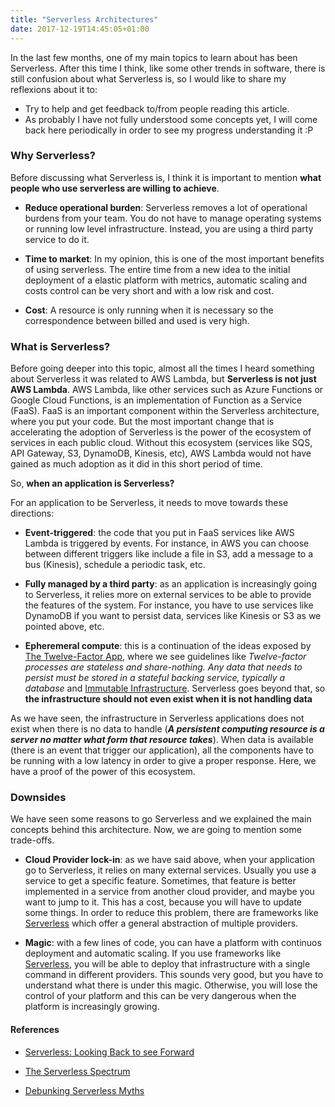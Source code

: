 ```yaml
---
title: "Serverless Architectures"
date: 2017-12-19T14:45:05+01:00
---
```


In the last few months, one of my main topics to learn about has been Serverless. After this time
I think, like some other trends in software, there is still confusion about what Serverless is, so
I would like to share my reflexions about it to:

* Try to help and get feedback to/from people reading this article.
* As probably I have not fully understood some concepts yet, I will come back here periodically in order to see my progress understanding it :P

### Why Serverless?

Before discussing what Serverless is, I think it is important to mention **what people who use serverless are willing to achieve**.

* **Reduce operational burden**: Serverless removes a lot of operational burdens from your team. You do not have to manage operating systems or running low level infrastructure. Instead, you are using a third party service to do it.

* **Time to market**: In my opinion, this is one of the most important benefits of using serverless. The entire time from a new idea to the initial deployment of a elastic platform with metrics, automatic scaling and costs control can be very short and with a low risk and cost.

* **Cost**: A resource is only running when it is necessary so the correspondence between billed and used is very high.

### What is Serverless?

Before going deeper into this topic, almost all the times I heard something about Serverless it was related to AWS Lambda, but **Serverless is not just AWS Lambda**. AWS Lambda, like other services such as Azure Functions or Google Cloud Functions, is an implementation of Function as a Service (FaaS). FaaS is an important component within the Serverless architecture, where you put your code. But the most important change that is accelerating the adoption of Serverless is the power of the ecosystem of services in each public cloud. Without this ecosystem (services like SQS, API Gateway, S3, DynamoDB, Kinesis, etc), AWS Lambda would not have gained as much adoption as it did in this short period of time.

So, **when an application is Serverless?**

For an application to be Serverless, it needs to move towards these directions:

* **Event-triggered**: the code that you put in FaaS services like AWS Lambda is triggered by events. For instance, in AWS you can choose between different triggers like include a file in S3, add a message to a bus (Kinesis), schedule a periodic task, etc.

* **Fully managed by a third party**: as an application is increasingly going to Serverless, it relies more on external services to be able to provide the features of the system. For instance, you have to use services like DynamoDB if you want to persist data, services like Kinesis or S3 as we pointed above, etc.

* **Epheremeral compute**: this is a continuation of the ideas exposed by [The Twelve-Factor App](https://12factor.net/), where we see guidelines like _Twelve-factor processes are stateless and share-nothing. Any data that needs to persist must be stored in a stateful backing service, typically a database_ and [Immutable Infrastructure](https://blog.codeship.com/immutable-infrastructure/). Serverless goes beyond that, so **the infrastructure should not even exist when it is not handling data**

As we have seen, the infrastructure in Serverless applications does not exist when there is no data to handle (_**A persistent computing resource is a server no matter what form that resource takes**_). When data is available (there is an event that trigger our application), all the components have to be running with a low latency in order to give a proper response. Here, we have a proof of the power of this ecosystem.

### Downsides

We have seen some reasons to go Serverless and we explained the main concepts behind this architecture. Now, we are going to mention some trade-offs.

* **Cloud Provider lock-in**: as we have said above, when your application go to Serverless, it relies on many external services. Usually you use a service to get a specific feature. Sometimes, that feature is better implemented in a service from another cloud provider, and maybe you want to jump to it. This has a cost, because you will have to update some things. In order to reduce this problem, there are frameworks like [Serverless](https://serverless.com/) which offer a general abstraction of multiple providers.

* **Magic**: with a few lines of code, you can have a platform with continuos deployment and automatic scaling. If you use frameworks like [Serverless](https://serverless.com/), you will be able to deploy that infrastructure with a single command in different providers. This sounds very good, but you have to understand what there is under this magic. Otherwise, you will lose the control of your platform and this can be very dangerous when the platform is increasingly growing.


#### References

* [Serverless: Looking Back to see Forward](https://m.subbu.org/serverless-looking-back-to-see-forward-74dd1a02cb62)

* [The Serverless Spectrum](https://read.acloud.guru/the-serverless-spectrum-147b02cb2292)

* [Debunking Serverless Myths](https://read.acloud.guru/debunking-serverless-myths-cc329460d061)
